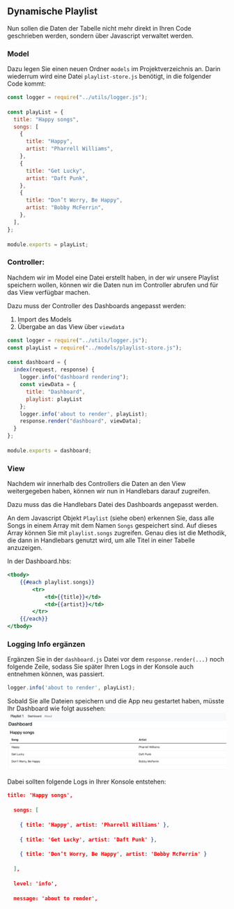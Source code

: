 ## Dynamische Playlist

Nun sollen die Daten der Tabelle nicht mehr direkt in Ihren Code geschrieben werden, sondern über Javascript verwaltet werden.

### Model

Dazu legen Sie einen neuen Ordner `models` im Projektverzeichnis an. Darin wiederrum wird eine Datei `playlist-store.js` benötigt, in die folgender Code kommt:

~~~ js
const logger = require("../utils/logger.js"); 
 
const playList = { 
  title: "Happy songs", 
  songs: [ 
    { 
      title: "Happy", 
      artist: "Pharrell Williams", 
    }, 
    { 
      title: "Get Lucky", 
      artist: "Daft Punk", 
    }, 
    { 
      title: "Don’t Worry, Be Happy", 
      artist: "Bobby McFerrin", 
    }, 
  ], 
}; 
 
module.exports = playList; 
~~~

### Controller: 
Nachdem wir im Model eine Datei erstellt haben, in der wir unsere Playlist speichern wollen, können wir die Daten nun im Controller abrufen und für das View verfügbar machen.

Dazu muss der Controller des Dashboards angepasst werden:
1. Import des Models 
2. Übergabe an das View über `viewdata`

~~~js
const logger = require("../utils/logger.js"); 
const playList = require("../models/playlist-store.js"); 
 
const dashboard = { 
  index(request, response) { 
    logger.info("dashboard rendering"); 
    const viewData = { 
      title: "Dashboard", 
      playlist: playList 
    }; 
    logger.info('about to render', playList); 
    response.render("dashboard", viewData); 
  } 
}; 
 
module.exports = dashboard; 
~~~

### View
Nachdem wir innerhalb des Controllers die Daten an den View weitergegeben haben, können wir nun in Handlebars darauf zugreifen.

Dazu muss das die Handlebars Datei des Dashboards angepasst werden.

An dem Javascript Objekt `Playlist` (siehe oben) erkennen Sie, dass alle Songs in einem Array mit dem Namen `Songs` gespeichert sind.
Auf dieses Array können Sie mit `playlist.songs` zugreifen. Genau dies ist die Methodik, die dann in Handlebars genutzt wird, um alle Titel in einer Tabelle anzuzeigen.

In der Dashboard.hbs:
~~~handlebars
<tbody> 
    {{#each playlist.songs}} 
        <tr> 
            <td>{{title}}</td> 
            <td>{{artist}}</td> 
        </tr> 
    {{/each}} 
</tbody> 
~~~

### Logging Info ergänzen

Ergänzen Sie in der `dashboard.js` Datei vor dem `response.render(...)` noch folgende Zeile,
sodass Sie später Ihren Logs in der Konsole auch entnehmen können, was passiert.

~~~ javascript
logger.info('about to render', playList); 
~~~



Sobald Sie alle Dateien speichern und die App neu gestartet haben, müsste Ihr Dashboard wie folgt aussehen:
![img.png](img/Anpassung_10.png)

Dabei sollten folgende Logs in Ihrer Konsole entstehen:
~~~ json
title: 'Happy songs', 

  songs: [ 

    { title: 'Happy', artist: 'Pharrell Williams' }, 

    { title: 'Get Lucky', artist: 'Daft Punk' }, 

    { title: 'Don’t Worry, Be Happy', artist: 'Bobby McFerrin' } 

  ], 

  level: 'info', 

  message: 'about to render', 
~~~
